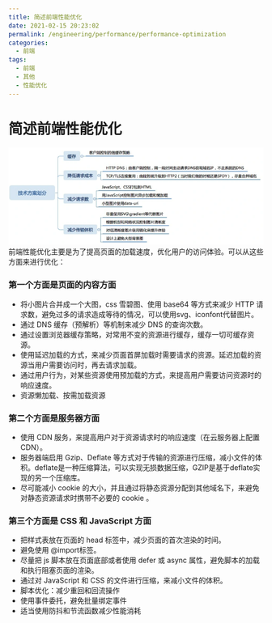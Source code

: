 ```yaml
---
title: 简述前端性能优化
date: 2021-02-15 20:23:02
permalink: /engineering/performance/performance-optimization
categories:
  - 前端
tags:
  - 前端
  - 其他
  - 性能优化
---
```

# 简述前端性能优化

![img](images/performance001.png)
前端性能优化主要是为了提高页面的加载速度，优化用户的访问体验。可以从这些方面来进行优化：

### 第一个方面是页面的内容方面

- 将小图片合并成一个大图，css 雪碧图、使用 base64 等方式来减少 HTTP 请求数，避免过多的请求造成等待的情况，可以使用svg、iconfont代替图片。
- 通过 DNS 缓存（预解析）等机制来减少 DNS 的查询次数。
- 通过设置浏览器缓存策略，对常用不变的资源进行缓存，缓存一切可缓存资源。
- 使用延迟加载的方式，来减少页面首屏加载时需要请求的资源。延迟加载的资源当用户需要访问时，再去请求加载。
- 通过用户行为，对某些资源使用预加载的方式，来提高用户需要访问资源时的响应速度。
- 资源懒加载、按需加载资源

### 第二个方面是服务器方面

- 使用 CDN 服务，来提高用户对于资源请求时的响应速度（在云服务器上配置CDN）。
- 服务器端启用 Gzip、Deflate 等方式对于传输的资源进行压缩，减小文件的体积。deflate是一种压缩算法，可以实现无损数据压缩，GZIP是基于deflate实现的另一个压缩库。
- 尽可能减小 cookie 的大小，并且通过将静态资源分配到其他域名下，来避免对静态资源请求时携带不必要的 cookie 。

### 第三个方面是 CSS 和 JavaScript 方面

- 把样式表放在页面的 head 标签中，减少页面的首次渲染的时间。
- 避免使用 @import标签。
- 尽量把 js 脚本放在页面底部或者使用 defer 或 async 属性，避免脚本的加载和执行阻塞页面的渲染。
- 通过对 JavaScript 和 CSS 的文件进行压缩，来减小文件的体积。
- 脚本优化：减少重回和回流操作
- 使用事件委托，避免批量绑定事件
- 适当使用防抖和节流函数减少性能消耗
